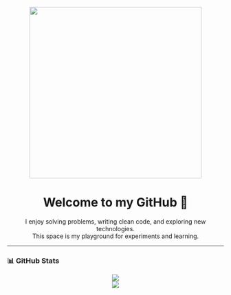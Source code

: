 <p align="center">
  <img src="https://media.giphy.com/media/JIX9t2j0ZTN9S/giphy.gif" width="400" />
</p>

<h1 align="center">Welcome to my GitHub 👾</h1>

<p align="center">
  I enjoy solving problems, writing clean code, and exploring new technologies.<br>
  This space is my playground for experiments and learning.
</p>

---

### 📊 GitHub Stats

<p align="center">
  <img src="https://github-readme-stats.vercel.app/api?username=Nastyaa8&show_icons=true&theme=tokyonight" />
  <br/>
  <img src="https://github-readme-stats.vercel.app/api/top-langs/?username=Nastyaa8&layout=compact&theme=tokyonight" />
</p>

